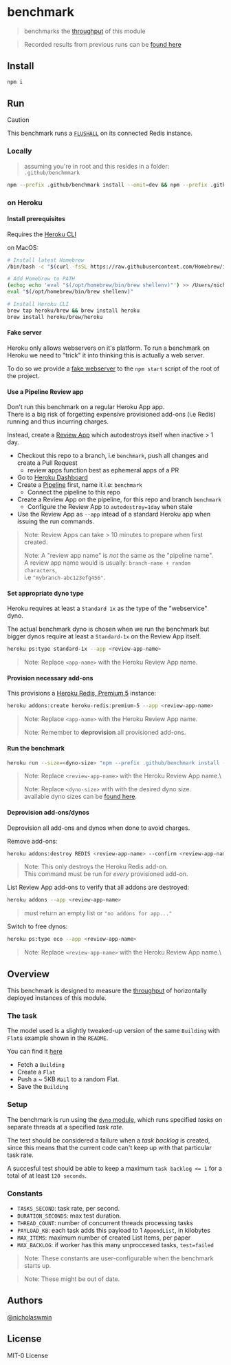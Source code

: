 # benchmark

> benchmarks the [throughput][throughput] of this module

> Recorded results from previous runs can be [found here][results]

## Install

```bash
npm i
```

## Run

> [!CAUTION]
> This benchmark runs a [`FLUSHALL`][flushall] on its connected Redis instance.

### Locally

> assuming you're in root and this resides in a folder: `.github/benchmmark`

```bash
npm --prefix .github/benchmark install --omit=dev && npm --prefix .github/benchmark start
```

### on Heroku

#### Install prerequisites

Requires the [Heroku CLI][heroku-cli]

on MacOS:

```bash
# Install latest Homebrew
/bin/bash -c "$(curl -fsSL https://raw.githubusercontent.com/Homebrew/install/HEAD/install.sh)"

# Add Homebrew to PATH
(echo; echo 'eval "$(/opt/homebrew/bin/brew shellenv)"') >> /Users/nicholaswmin/.bash_profile
eval "$(/opt/homebrew/bin/brew shellenv)"

# Install Heroku CLI
brew tap heroku/brew && brew install heroku
brew install heroku/brew/heroku
```

#### Fake server

Heroku only allows webservers on it's platform. To run a benchmark on Heroku
we need to "trick" it into thinking this is actually a web server.

To do so we provide a [fake webserver][fake-server] to the `npm start`
script of the root of the project.

#### Use a Pipeline Review app

Don't run this benchmark on a regular Heroku App app.\
There is a big risk of forgetting expensive provisioned add-ons (i.e Redis)
running and thus incurring charges.

Instead, create a [Review App][review-app] which autodestroys itself
when inactive > 1 day.

- Checkout this repo to a branch, i.e `benchmark`, push all changes
  and create a Pull Request
  - review apps function best as ephemeral apps of a PR
- Go to [Heroku Dashboard][heroku-dash]
- Create a [Pipeline][pipeline] first, name it i.e: `benchmark`
  - Connect the pipeline to this repo
- Create a Review App on the pipeline, for this repo and branch `benchmark`
  - Configure the Review App to `autodestroy=1day` when stale
- Use the Review App as `--app` intead of a standard Heroku app when issuing
  the run commands.

> Note: Review Apps can take > 10 minutes to prepare when first created.
>
> Note: A "review app name" is *not* the same as the "pipeline name".\
> A review app name would is usually: `branch-name + random characters`,\
> i.e `"mybranch-abc123efg456"`.

#### Set appropriate dyno type

Heroku requires at least a `Standard 1x` as the type of the "webservice" dyno.

The actual benchmark dyno is chosen when we run the benchmark but bigger dynos
require at least a `Standard-1x` on the Review App itself.

```bash
heroku ps:type standard-1x --app <review-app-name>
```

> Note: Replace `<app-name>` with the Heroku Review App name.

#### Provision necessary add-ons

This provisions a [Heroku Redis, Premium 5][redis-plans] instance:

```bash
heroku addons:create heroku-redis:premium-5 --app <review-app-name>
```

> Note: Replace `<app-name>` with the Heroku Review App name.
>
> Note: Remember to **deprovision** all provisioned add-ons.

#### Run the benchmark

```bash
heroku run --size=<dyno-size> "npm --prefix .github/benchmark install --omit=dev && npm --prefix .github/benchmark start" --app <review-app-name>
```

> Note: Replace `<review-app-name>` with the Heroku Review App name.\
>
> Note: Replace `<dyno-size>` with with the desired dyno size.\
> available dyno sizes can be [found here][dynos].

#### Deprovision add-ons/dynos

Deprovision all add-ons and dynos when done to avoid charges.

Remove add-ons:

```bash
heroku addons:destroy REDIS <review-app-name> --confirm <review-app-name>
```

> Note: This only destroys the Heroku Redis add-on.\
> This command must be run for *every* provisioned add-on.

List Review App add-ons to verify that all addons are destroyed:

```bash
heroku addons --app <review-app-name>
```

> must return an empty list or `"no addons for app..."`

Switch to free dynos:

```bash
heroku ps:type eco --app <review-app-name>
```

> Note: Replace `<review-app-name>` with the Heroku Review App name.\

## Overview

This benchmark is designed to measure the [throughput][throughput]
of horizontally deployed instances of this module.

### The task

The model used is a slightly tweaked-up version of the same `Building` with
`Flat`s example shown in the `README`.

You can find it [here][test-data]

- Fetch a `Building`
- Create a `Flat`
- Push a ~ 5KB `Mail` to a random Flat.
- Save the `Building`

### Setup

The benchmark is run using the [`dyno` module][dyno-module], which runs
specified *tasks* on separate threads at a specified *task rate*.

The test should be considered a failure when a *task backlog* is created,
since this means that the current code can't keep up with that particular
task rate.

A succesful test should be able to keep a maximum `task backlog <= 1`
for a total of at least `120 seconds`.

### Constants

- `TASKS_SECOND`: task rate, per second.
- `DURATION_SECONDS`: max test duration.
- `THREAD_COUNT`: number of concurrent threads processing tasks
- `PAYLOAD_KB`: each task adds this payload to 1 `AppendList`, in kilobytes
- `MAX_ITEMS`: maximum number of created List Items, per paper
- `MAX_BACKLOG`: if worker has this many unproccesed tasks, `test=failed`

> Note: These constants are user-configurable when the benchmark starts up.

> Note: These might be out of date.

## Authors

[@nicholaswmin][nicholaswmin]

## License

MIT-0 License

[round-robin]: https://en.wikipedia.org/wiki/Round-robin_scheduling
[child_process]: https://nodejs.org/api/child_process.html
[fork]: https://nodejs.org/api/child_process.html#child_processforkmodulepath-args-options
[nicholaswmin]: https://github.com/nicholaswmin
[flushall]: https://redis.io/docs/latest/commands/flushall/
[throughput]: https://en.wikipedia.org/wiki/Network_throughput
[dynos]: https://devcenter.heroku.com/articles/limits#dynos
[fake-server]: bench/fake-server.js
[test-data]: /test/util/model/index.js
[results]: results/
[heroku-cli]: https://devcenter.heroku.com/articles/heroku-cli
[heroku-dash]: https://dashboard.heroku.com/apps
[heroku-redis]: https://devcenter.heroku.com/articles/heroku-redis
[redis-plans]: https://elements.heroku.com/addons/heroku-redis#pricing
[review-app]: https://devcenter.heroku.com/articles/github-integration-review-apps
[pipeline]: https://devcenter.heroku.com/articles/pipelines
[dyno-module]: lib/dyno
